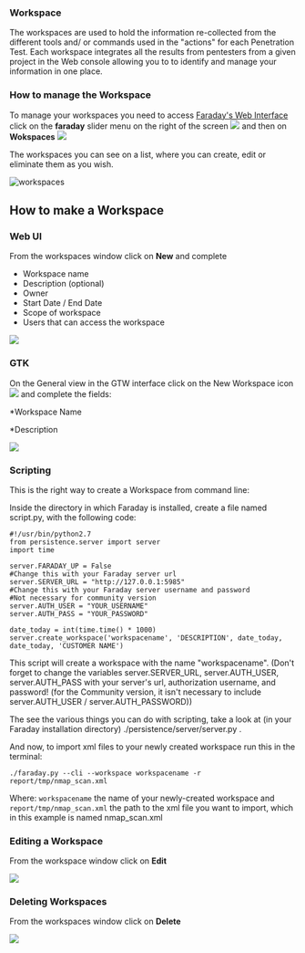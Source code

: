 ### Workspace

The workspaces are used to hold the information re-collected from the different tools and/ or commands used in the "actions" for each Penetration Test. Each workspace integrates all the results from pentesters from a given project in the Web console allowing you to to identify and manage your information in one place.

### How to manage the Workspace

To manage your workspaces you need to access [Faraday's Web Interface](https://github.com/infobyte/faraday/wiki/Usage#web-ui) click on the **faraday** slider menu on the right of the screen ![](https://raw.github.com/wiki/infobyte/faraday/images/faraday_workspace_icono.png)
and then on **Wokspaces**
![](https://raw.github.com/wiki/infobyte/faraday/images/faraday_workspace_menu.png)



The workspaces you can see on a list, where you can create, edit or eliminate them as you wish.

![workspaces](https://raw.github.com/wiki/infobyte/faraday/images/faraday_workspace_list.png)

## How to make a Workspace

### Web UI
From the workspaces window click on **New** and complete

* Workspace name
* Description (optional)
* Owner
* Start Date / End Date
* Scope of workspace
* Users that can access the workspace

![](https://raw.github.com/wiki/infobyte/faraday/images/faraday_workspace_new.png)

### GTK
On the General view in the GTW interface click on the New Workspace icon 
![](https://github.com/infobyte/faraday/wiki/images/new-workspace-icon-gtk.png)
and complete the fields:

*Workspace Name

*Description

![](https://github.com/infobyte/faraday/wiki/images/Gtk-new-workspace-dialog.png)

### Scripting

This is the right way to create a Workspace from command line:

Inside the directory in which Faraday is installed, create a file named script.py, with the following code:

```
#!/usr/bin/python2.7
from persistence.server import server
import time

server.FARADAY_UP = False
#Change this with your Faraday server url
server.SERVER_URL = "http://127.0.0.1:5985"
#Change this with your Faraday server username and password
#Not necessary for community version
server.AUTH_USER = "YOUR_USERNAME"
server.AUTH_PASS = "YOUR_PASSWORD"

date_today = int(time.time() * 1000)
server.create_workspace('workspacename', 'DESCRIPTION', date_today, date_today, 'CUSTOMER NAME')
```
This script will create a workspace with the name "workspacename". (Don't forget to change the variables server.SERVER_URL, server.AUTH_USER, server.AUTH_PASS with your server's url, authorization username, and password! (for the Community version, it isn't necessary to include server.AUTH_USER / server.AUTH_PASSWORD))

The see the various things you can do with scripting, take a look at (in your Faraday installation directory) ./persistence/server/server.py . 

And now, to import xml files to your newly created workspace run this in the terminal:
```
./faraday.py --cli --workspace workspacename -r report/tmp/nmap_scan.xml
```
Where:
```workspacename```
the name of your newly-created workspace and
```report/tmp/nmap_scan.xml```
the path to the xml file you want to import, which in this example is named nmap_scan.xml

### Editing a Workspace

From the workspace window click on **Edit**

![](https://raw.github.com/wiki/infobyte/faraday/images/faraday_workspace_edit.png)

### Deleting Workspaces

From the workspaces window click on **Delete**

![](https://raw.github.com/wiki/infobyte/faraday/images/faraday_workspace_delete.png)

